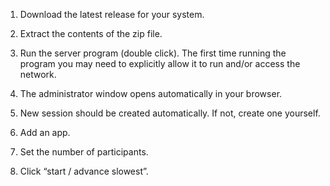 1. Download the latest release for your system.

2. Extract the contents of the zip file.

3. Run the server program (double click). The first time running the program you may need to explicitly allow it to run and/or access the network.

4. The administrator window opens automatically in your browser.

5. New session should be created automatically. If not, create one yourself.

6. Add an app.

7. Set the number of participants.

8. Click “start / advance slowest”.
